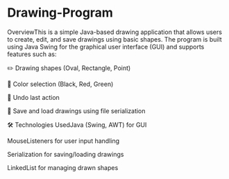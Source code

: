# Drawing-Program
OverviewThis is a simple Java-based drawing application that allows users to create, edit, and save drawings using basic shapes. The program is built using Java Swing for the graphical user interface (GUI) and supports features such as:


✏️ Drawing shapes (Oval, Rectangle, Point)

🎨 Color selection (Black, Red, Green)

🔄 Undo last action

💾 Save and load drawings using file serialization

🛠️ Technologies UsedJava (Swing, AWT) for GUI

MouseListeners for user input handling

Serialization for saving/loading drawings

LinkedList for managing drawn shapes
